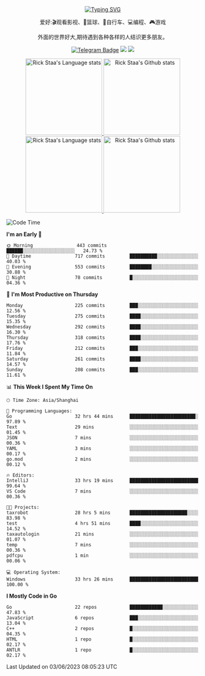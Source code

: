 <div align="center"> 

[![Typing SVG](https://readme-typing-svg.herokuapp.com?size=25&duration=2500&color=eeeeee&vCenter=true&width=200&height=40&lines=Hi+there+%F0%9F%91%8B%F0%9F%8F%BB;I'm+DanBai)](https://git.io/typing-svg)

爱好:🎬观看影视、🏀篮球、🚴自行车、💻编程、🎮游戏

外面的世界好大,期待遇到各种各样的人结识更多朋友。

[![Telegram Badge](https://img.shields.io/badge/-Telegram-blue?style=flat&logo=Telegram&logoColor=white)](https://t.me/danbai9420) 
[![](https://img.shields.io/badge/-Blog-brightgreen?style=flat&logo=Blogger&logoColor=white)](https://p00q.cn)
[![](https://img.shields.io/badge/-Email-red?style=flat&logo=Mail.Ru&logoColor=white)](mailto:danbai@88.com)
</div>

<!-- Light Mode -->
<div align="center"> 
<a href="https://github.com/anuraghazra/github-readme-stats#gh-light-mode-only">
<img height=200 src="https://github-readme-stats-git-master-rstaa-rickstaa.vercel.app/api/top-langs/?username=danbai225&layout=compact&langs_count=10&hide_border=1&role=OWNER,COLLABORATOR#gh-light-mode-only" alt="Rick Staa's Language stats" />
</a>
<a href="https://github.com/anuraghazra/github-readme-stats#gh-light-mode-only">
<img height=200 src="https://github-readme-stats-git-master-rstaa-rickstaa.vercel.app/api?username=danbai225&show_icons=true&count_private=true&line_height=28&hide_border=1&include_all_commits=true&card_width=450&role=OWNER,COLLABORATOR&exclude_repo=github-readme-stats#gh-light-mode-only" alt="Rick Staa's Github stats" />
</a>
</div>

<!-- Dark Mode -->
<div align="center"> 
<a href="https://github.com/anuraghazra/github-readme-stats#gh-dark-mode-only">
<img height=200 src="https://github-readme-stats-git-master-rstaa-rickstaa.vercel.app/api/top-langs/?username=danbai225&layout=compact&langs_count=10&hide_border=1&role=OWNER,COLLABORATOR&theme=github_dark#gh-dark-mode-only" alt="Rick Staa's Language stats" />
</a>
<a href="https://github.com/anuraghazra/github-readme-stats#gh-dark-mode-only">
<img height=200 src="https://github-readme-stats-git-master-rstaa-rickstaa.vercel.app/api?username=danbai225&show_icons=true&count_private=true&line_height=28&hide_border=1&include_all_commits=true&card_width=450&role=OWNER,COLLABORATOR&exclude_repo=github-readme-stats&theme=github_dark#gh-dark-mode-only" alt="Rick Staa's Github stats" />
</a>
</div>

<!--START_SECTION:waka-->
![Code Time](http://img.shields.io/badge/Code%20Time-379%20hrs%201%20min-blue)

**I'm an Early 🐤** 

```text
🌞 Morning                443 commits         ██████░░░░░░░░░░░░░░░░░░░   24.73 % 
🌆 Daytime                717 commits         ██████████░░░░░░░░░░░░░░░   40.03 % 
🌃 Evening                553 commits         ████████░░░░░░░░░░░░░░░░░   30.88 % 
🌙 Night                  78 commits          █░░░░░░░░░░░░░░░░░░░░░░░░   04.36 % 
```
📅 **I'm Most Productive on Thursday** 

```text
Monday                   225 commits         ███░░░░░░░░░░░░░░░░░░░░░░   12.56 % 
Tuesday                  275 commits         ████░░░░░░░░░░░░░░░░░░░░░   15.35 % 
Wednesday                292 commits         ████░░░░░░░░░░░░░░░░░░░░░   16.30 % 
Thursday                 318 commits         ████░░░░░░░░░░░░░░░░░░░░░   17.76 % 
Friday                   212 commits         ███░░░░░░░░░░░░░░░░░░░░░░   11.84 % 
Saturday                 261 commits         ████░░░░░░░░░░░░░░░░░░░░░   14.57 % 
Sunday                   208 commits         ███░░░░░░░░░░░░░░░░░░░░░░   11.61 % 
```


📊 **This Week I Spent My Time On** 

```text
🕑︎ Time Zone: Asia/Shanghai

💬 Programming Languages: 
Go                       32 hrs 44 mins      ████████████████████████░   97.89 % 
Text                     29 mins             ░░░░░░░░░░░░░░░░░░░░░░░░░   01.45 % 
JSON                     7 mins              ░░░░░░░░░░░░░░░░░░░░░░░░░   00.36 % 
YAML                     3 mins              ░░░░░░░░░░░░░░░░░░░░░░░░░   00.17 % 
go.mod                   2 mins              ░░░░░░░░░░░░░░░░░░░░░░░░░   00.12 % 

🔥 Editors: 
IntelliJ                 33 hrs 19 mins      █████████████████████████   99.64 % 
VS Code                  7 mins              ░░░░░░░░░░░░░░░░░░░░░░░░░   00.36 % 

🐱‍💻 Projects: 
taxrobot                 28 hrs 5 mins       █████████████████████░░░░   83.98 % 
test                     4 hrs 51 mins       ████░░░░░░░░░░░░░░░░░░░░░   14.52 % 
taxautologin             21 mins             ░░░░░░░░░░░░░░░░░░░░░░░░░   01.07 % 
temp                     7 mins              ░░░░░░░░░░░░░░░░░░░░░░░░░   00.36 % 
pdfcpu                   1 min               ░░░░░░░░░░░░░░░░░░░░░░░░░   00.06 % 

💻 Operating System: 
Windows                  33 hrs 26 mins      █████████████████████████   100.00 % 
```

**I Mostly Code in Go** 

```text
Go                       22 repos            ████████████░░░░░░░░░░░░░   47.83 % 
JavaScript               6 repos             ███░░░░░░░░░░░░░░░░░░░░░░   13.04 % 
C++                      2 repos             █░░░░░░░░░░░░░░░░░░░░░░░░   04.35 % 
HTML                     1 repo              █░░░░░░░░░░░░░░░░░░░░░░░░   02.17 % 
ANTLR                    1 repo              █░░░░░░░░░░░░░░░░░░░░░░░░   02.17 % 
```




 Last Updated on 03/06/2023 08:05:23 UTC
<!--END_SECTION:waka-->
